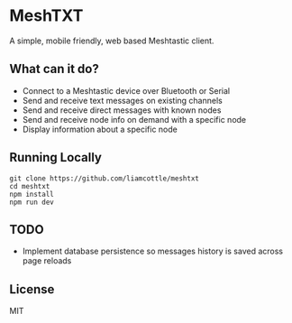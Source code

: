 # MeshTXT

A simple, mobile friendly, web based Meshtastic client.

## What can it do?

- Connect to a Meshtastic device over Bluetooth or Serial
- Send and receive text messages on existing channels
- Send and receive direct messages with known nodes
- Send and receive node info on demand with a specific node
- Display information about a specific node

## Running Locally

```
git clone https://github.com/liamcottle/meshtxt
cd meshtxt
npm install
npm run dev
```

## TODO

- Implement database persistence so messages history is saved across page reloads

## License

MIT
